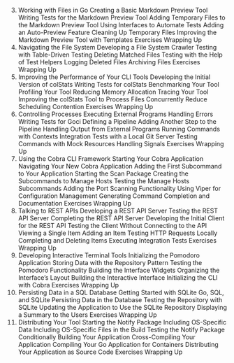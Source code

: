 3. Working with Files in Go
   Creating a Basic Markdown Preview Tool
   Writing Tests for the Markdown Preview Tool
   Adding Temporary Files to the Markdown Preview Tool
   Using Interfaces to Automate Tests
   Adding an Auto-Preview Feature
   Cleaning Up Temporary Files
   Improving the Markdown Preview Tool with Templates
   Exercises
   Wrapping Up
4. Navigating the File System
   Developing a File System Crawler
   Testing with Table-Driven Testing
   Deleting Matched Files
   Testing with the Help of Test Helpers
   Logging Deleted Files
   Archiving Files
   Exercises
   Wrapping Up
5. Improving the Performance of Your CLI Tools
   Developing the Initial Version of colStats
   Writing Tests for colStats
   Benchmarking Your Tool
   Profiling Your Tool
   Reducing Memory Allocation
   Tracing Your Tool
   Improving the colStats Tool to Process Files Concurrently
   Reduce Scheduling Contention
   Exercises
   Wrapping Up
6. Controlling Processes
   Executing External Programs
   Handling Errors
   Writing Tests for Goci
   Defining a Pipeline
   Adding Another Step to the Pipeline
   Handling Output from External Programs
   Running Commands with Contexts
   Integration Tests with a Local Git Server
   Testing Commands with Mock Resources
   Handling Signals
   Exercises
   Wrapping Up
7. Using the Cobra CLI Framework
   Starting Your Cobra Application
   Navigating Your New Cobra Application
   Adding the First Subcommand to Your Application
   Starting the Scan Package
   Creating the Subcommands to Manage Hosts
   Testing the Manage Hosts Subcommands
   Adding the Port Scanning Functionality
   Using Viper for Configuration Management
   Generating Command Completion and Documentation
   Exercises
   Wrapping Up
8. Talking to REST APIs
   Developing a REST API Server
   Testing the REST API Server
   Completing the REST API Server
   Developing the Initial Client for the REST API
   Testing the Client Without Connecting to the API
   Viewing a Single Item
   Adding an Item
   Testing HTTP Requests Locally
   Completing and Deleting Items
   Executing Integration Tests
   Exercises
   Wrapping Up
9. Developing Interactive Terminal Tools
   Initializing the Pomodoro Application
   Storing Data with the Repository Pattern
   Testing the Pomodoro Functionality
   Building the Interface Widgets
   Organizing the Interface’s Layout
   Building the Interactive Interface
   Initializing the CLI with Cobra
   Exercises
   Wrapping Up
10. Persisting Data in a SQL Database
    Getting Started with SQLite
    Go, SQL, and SQLite
    Persisting Data in the Database
    Testing the Repository with SQLite
    Updating the Application to Use the SQLite Repository
    Displaying a Summary to the Users
    Exercises
    Wrapping Up
11. Distributing Your Tool
    Starting the Notify Package
    Including OS-Specific Data
    Including OS-Specific Files in the Build
    Testing the Notify Package
    Conditionally Building Your Application
    Cross-Compiling Your Application
    Compiling Your Go Application for Containers
    Distributing Your Application as Source Code
    Exercises
    Wrapping Up
